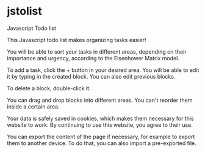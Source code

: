 # jstolist
Javascript Todo list

This Javascript todo list makes organizing tasks easier!

You will be able to sort your tasks in different areas, depending on their importance and urgency, according to the Eisenhower Matrix model.

To add a task, click the + button in your desired area. You will be able to edit it by typing in the created block. You can also edit previous blocks.

To delete a block, double-click it.

You can drag and drop blocks into different areas. You can't reorder them inside a certain area.

Your data is safely saved in cookies, which makes them necessary for this website to work. By continuing to use this website, you agree to their use.

You can export the content of the page if necessary, for example to export them to another device. To do that, you can also import a pre-exported file.
